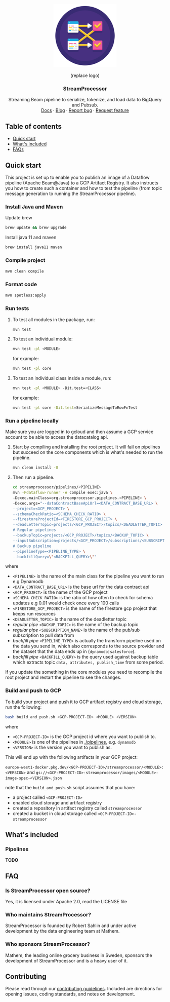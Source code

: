 <p align="center">
	<img src="./images/streamprocessor.logo.png" alt="StreamProcessor logo" width="200">
</p>

<p align="center">(replace logo)</p>
<h3 align="center">StreamProcessor</h3>

<p align="center">
Streaming Beam pipeline to serialize, tokenize, and load data to BigQuery and Pubsub.
<br>
<a href="https://github.com/mhlabs/streamprocessor/docs/main.md">Docs</a>
·
<a href="https://blog.mhlabs.com/">Blog</a>
·
<a href="https://github.com/mhlabs/streamprocessor/issues/new?assignees=-&labels=bug&template=bug_report.yml">Report bug</a>
·
<a href="https://github.com/mhlabs/streamprocessor/issues/new?assignees=&labels=feature&template=feature_request.yml">Request feature</a>
</p>

## Table of contents

- [Quick start](#quick-start)
- [What's included](#whats-included)
- [FAQs](#faq)

## Quick start

This project is set up to enable you to publish an image of a Dataflow pipeline (Apache Beam@Java) to a GCP Artifact Registry. It also instructs you how to create such a container and how to test the pipeline (from topic message generation to running the StreamProcessor pipeline).


### Install Java and Maven

Update brew
```bash
brew update && brew upgrade
```

Install java 11 and maven
```bash
brew install java11 maven
```

### Compile project
```bash
mvn clean compile
```

### Format code
```bash
mvn spotless:apply
```

### Run tests
1. To test all modules in the package, run:
	```bash
	mvn test
	```
1. To test an individual module:
	```bash
	mvn test -pl <MODULE>
	```
	for example:
	```bash
	mvn test -pl core
	```
1. To test an individual class inside a module, run:
	```bash
	mvn test -pl <MODULE> -Dit.test=<CLASS>
	```
	for example:
	```bash
	mvn test -pl core -Dit.test=SerializeMessageToRowFnTest
	```

### Run a pipeline locally

Make sure you are logged in to gcloud and then assume a GCP service account to be able to access the datacatalog api.

1. Start by compiling and installing the root project. It will fail on pipelines but succeed on the core components which is what's needed to run the pipeline.
	``` bash
	mvn clean install -U
	```
1. Then run a pipeline.
	```bash
	cd streamprocessor/pipelines/<PIPELINE>
	mvn -Pdataflow-runner -e compile exec:java \
	-Dexec.mainClass=org.streamprocessor.pipelines.<PIPELINE> \
	-Dexec.args="--dataContractBaseApiUrl=<DATA_CONTRACT_BASE_URL> \
	--project=<GCP_PROJECT> \
	--schemaCheckRatio=<SCHEMA_CHECK_RATIO> \
	--firestoreProjectId=<FIRESTORE_GCP_PROJECT> \
	--deadLetterTopic=projects/<GCP_PROJECT>/topics/<DEADLETTER_TOPIC> \
	# Regular pipelines
	--backupTopic=projects/<GCP_PROJECT>/topics/<BACKUP_TOPIC> \
	--inputSubscription=projects/<GCP_PROJECT>/subscriptions/<SUBSCRIPTION_NAME> \
	# Backup pipeline
	--pipelineType=<PIPELINE_TYPE> \
	--backfillQuery=\"<BACKFILL_QUERY>\""

	```
where
- `<PIPELINE>` is the name of the main class for the pipeline you want to run e.g Dynamodb
- `<DATA_CONTRACT_BASE_URL>` is the base url for the data contract api
- `<GCP_PROJECT>` is the name of the GCP project
- `<SCHEMA_CHECK_RATIO>` is the ratio of how often to check for schema updates e.g 0.01 would check once every 100 calls
- `<FIRESTORE_GCP_PROJECT>` is the name of the firestore gcp project that keeps run resources
- `<DEADLETTER_TOPIC>` is the name of the deadletter topic
- *regular pipe* `<BACKUP_TOPIC>` is the name of the backup topic
- *regular pipe* `<SUBSCRIPTION_NAME>` is the name of the pub/sub subscription to pull data from
- *backfill pipe* `<PIPELINE_TYPE>` is actually the transform pipeline used on the data you send in, which also corresponds to the source provider and the dataset that the data ends up in (`dynamodb|salesforce`).
- *backfill pipe* `<BACKFILL_QUERY>` is the query used against backup table which extracts topic `data, attributes, publish_time` from some period.

If you update the something in the core modules you need to recompile the root project and restart the pipeline to see the changes.


### Build and push to GCP

To build your project and push it to GCP artifact registry and cloud storage, run the following:
```bash
bash build_and_push.sh <GCP-PROJECT-ID> <MODULE> <VERSION>
```
where
- `<GCP-PROJECT-ID>` is the GCP project id where you want to publish to.
- `<MODULE>` is one of the pipelines in [./pipelines](https://github.com/mhlabs/streamprocessor/tree/DATA-2781-public-streamprocessor), e.g. `dynamodb`
- `<VERSION>` is the version you want to publish as.

This will end up with the following artifacts in your GCP project:

`europe-west1-docker.pkg.dev/<GCP-PROJECT-ID>/streamprocessor/<MODULE>:<VERSION>`
and
`gs://<GCP-PROJECT-ID>-streamprocessor/images/<MODULE>-image-spec-<VERSION>.json`



note that the `build_and_push.sh` script assumes that you have:
- a project called `<GCP-PROJECT-ID>`
- enabled cloud storage and artifact registry
- created a repository in artifact registry called `streamprocessor`
- created a bucket in cloud storage called `<GCP-PROJECT-ID>-streamprocessor`

## What's included
### Pipelines
**TODO**

## FAQ
### Is StreamProcessor open source?

Yes, it is licensed under Apache 2.0, read the LICENSE file

### Who maintains StreamProcessor?

StreamProcessor is founded by Robert Sahlin and under active development by the data engineering team at Mathem.

### Who sponsors StreamProcessor?

Mathem, the leading online grocery business in Sweden, sponsors the development of StreamProcessor and is a heavy user of it.

## Contributing

Please read through our [contributing guidelines](https://github.com/mhlabs/streamprocessor/CONTRIBUTING.md). Included are directions for opening issues, coding standards, and notes on development.

<!-- Moreover, if your pull request contains Java patches or features, you must include [relevant unit tests](https://github.com/..). Adhere to [Code Guide](https://github.com/some/code-guide)

Editor preferences are available in the [editor config](https://github.com/mhlabs/streamprocessor/.editorconfig) for easy use in common text editors. Read more and download plugins at <https://editorconfig.org/>. -->
